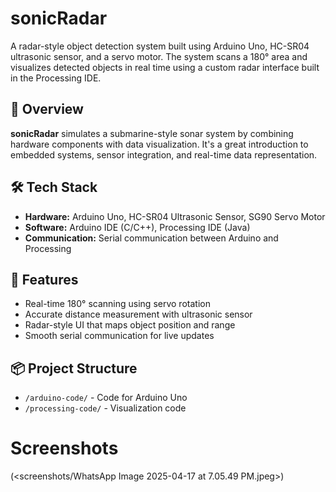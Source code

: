 # sonicRadar

A radar-style object detection system built using Arduino Uno, HC-SR04 ultrasonic sensor, and a servo motor. The system scans a 180° area and visualizes detected objects in real time using a custom radar interface built in the Processing IDE.

## 🚀 Overview

**sonicRadar** simulates a submarine-style sonar system by combining hardware components with data visualization. It's a great introduction to embedded systems, sensor integration, and real-time data representation.

## 🛠️ Tech Stack

- **Hardware:** Arduino Uno, HC-SR04 Ultrasonic Sensor, SG90 Servo Motor  
- **Software:** Arduino IDE (C/C++), Processing IDE (Java)  
- **Communication:** Serial communication between Arduino and Processing  

## 🔧 Features

- Real-time 180° scanning using servo rotation  
- Accurate distance measurement with ultrasonic sensor  
- Radar-style UI that maps object position and range  
- Smooth serial communication for live updates  

## 📦 Project Structure
- `/arduino-code/` - Code for Arduino Uno
- `/processing-code/` - Visualization code

# Screenshots 
(<screenshots/WhatsApp Image 2025-04-17 at 7.05.49 PM.jpeg>)
